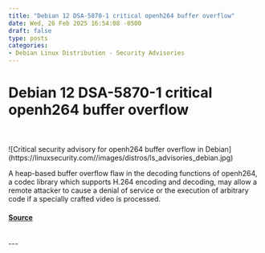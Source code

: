 ```yaml
---
title: "Debian 12 DSA-5870-1 critical openh264 buffer overflow"
date: Wed, 26 Feb 2025 16:54:08 -0500
draft: false
type: posts
categories: 
- Debian Linux Distribution - Security Advisories
---
```

# Debian 12 DSA-5870-1 critical openh264 buffer overflow

<br/>

<br/>
![Critical security advisory for openh264 buffer overflow in Debian](https://linuxsecurity.com//images/distros/ls_advisories_debian.jpg)

A heap-based buffer overflow flaw in the decoding functions of openh264, a codec library which supports H.264 encoding and decoding, may allow a remote attacker to cause a denial of service or the execution of arbitrary code if a specially crafted video is processed.

#### [Source](https://linuxsecurity.com/advisories/debian/debian-dsa-5870-1-openh264-security-advisory-updates-2j1r7jkookpr)

<br/>
---
